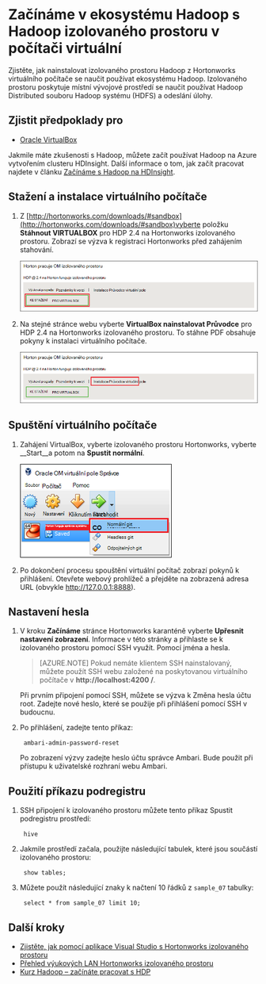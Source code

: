 <properties
    pageTitle="Použití Hadoop izolovaného prostoru se naučit používat Hadoop | Microsoft Azure"
    description="Další informace o používání ekosystému Hadoop zahájíte můžete nastavit izolovaného prostoru Hadoop z Hortonworks na Azure virtuálního počítače. "
    keywords="hadoop emulátoru hadoop izolovaného prostoru"
    editor="cgronlun"
    manager="jhubbard"
    services="hdinsight"
    authors="nitinme"
    documentationCenter=""
    tags="azure-portal"/>

<tags
    ms.service="hdinsight"
    ms.workload="big-data"
    ms.tgt_pltfrm="na"
    ms.devlang="na"
    ms.topic="article"
    ms.date="08/24/2016"
    ms.author="nitinme"/>

# <a name="get-started-in-the-hadoop-ecosystem-with-a-hadoop-sandbox-on-a-virtual-machine"></a>Začínáme v ekosystému Hadoop s Hadoop izolovaného prostoru v počítači virtuální

Zjistěte, jak nainstalovat izolovaného prostoru Hadoop z Hortonworks virtuálního počítače se naučit používat ekosystému Hadoop. Izolovaného prostoru poskytuje místní vývojové prostředí se naučit používat Hadoop Distributed souboru Hadoop systému (HDFS) a odeslání úlohy.

## <a name="prerequisites"></a>Zjistit předpoklady pro

* [Oracle VirtualBox](https://www.virtualbox.org/)

Jakmile máte zkušenosti s Hadoop, můžete začít používat Hadoop na Azure vytvořením clusteru HDInsight. Další informace o tom, jak začít pracovat najdete v článku [Začínáme s Hadoop na HDInsight](hdinsight-hadoop-linux-tutorial-get-started.md).

## <a name="download-and-install-the-virtual-machine"></a>Stažení a instalace virtuálního počítače

1. Z [http://hortonworks.com/downloads/#sandbox](http://hortonworks.com/downloads/#sandbox)vyberte položku __Stáhnout VIRTUALBOX__ pro HDP 2.4 na Hortonworks izolovaného prostoru. Zobrazí se výzva k registraci Hortonworks před zahájením stahování.

    ![Závislost mezi pro stažení Hortonworks izolovaného prostoru pro VirtualBox](./media/hdinsight-hadoop-emulator-get-started/download-sandbox.png)

2. Na stejné stránce webu vyberte __VirtualBox nainstalovat Průvodce__ pro HDP 2.4 na Hortonworks izolovaného prostoru. To stáhne PDF obsahuje pokyny k instalaci virtuálního počítače.

    ![Zobrazení Průvodce pro instalaci](./media/hdinsight-hadoop-emulator-get-started/view-install-guide.png)

## <a name="start-the-virtual-machine"></a>Spuštění virtuálního počítače

1. Zahájení VirtualBox, vyberte izolovaného prostoru Hortonworks, vyberte __Start__a potom na __Spustit normální__.

    ![Normální start](./media/hdinsight-hadoop-emulator-get-started/normal-start.png)

2. Po dokončení procesu spouštění virtuální počítač zobrazí pokynů k přihlášení. Otevřete webový prohlížeč a přejděte na zobrazená adresa URL (obvykle http://127.0.0.1:8888).

## <a name="set-passwords"></a>Nastavení hesla

1. V kroku __Začínáme__ stránce Hortonworks karanténě vyberte __Upřesnit nastavení zobrazení__. Informace v této stránky a přihlaste se k izolovaného prostoru pomocí SSH využít. Pomocí jména a hesla.

    > [AZURE.NOTE] Pokud nemáte klientem SSH nainstalovaný, můžete použít SSH webu založené na poskytovanou virtuálního počítače v __http://localhost:4200 /__.

    Při prvním připojení pomocí SSH, můžete se výzva k Změna hesla účtu root. Zadejte nové heslo, které se použije při přihlášení pomocí SSH v budoucnu.

2. Po přihlášení, zadejte tento příkaz:

        ambari-admin-password-reset
    
    Po zobrazení výzvy zadejte heslo účtu správce Ambari. Bude použit při přístupu k uživatelské rozhraní webu Ambari.

## <a name="use-the-hive-command"></a>Použití příkazu podregistru

1. SSH připojení k izolovaného prostoru můžete tento příkaz Spustit podregistru prostředí:

        hive

2. Jakmile prostředí začala, použijte následující tabulek, které jsou součástí izolovaného prostoru:

        show tables;

3. Můžete použít následující znaky k načtení 10 řádků z `sample_07` tabulky:

        select * from sample_07 limit 10;

## <a name="next-steps"></a>Další kroky

* [Zjistěte, jak pomocí aplikace Visual Studio s Hortonworks izolovaného prostoru](hdinsight-hadoop-emulator-visual-studio.md)
* [Přehled výukových LAN Hortonworks izolovaného prostoru](http://hortonworks.com/hadoop-tutorial/learning-the-ropes-of-the-hortonworks-sandbox/)
* [Kurz Hadoop – začínáte pracovat s HDP](http://hortonworks.com/hadoop-tutorial/hello-world-an-introduction-to-hadoop-hcatalog-hive-and-pig/)